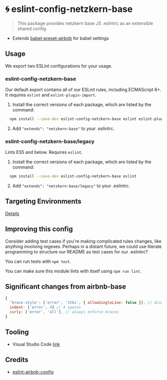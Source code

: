 # 🌀 eslint-config-netzkern-base

> This package provides netzkern base JS .eslintrc as an extensible shared config.

- Extends [babel-preset-airbnb](https://github.com/airbnb/babel-preset-airbnb) for babel settings 

## Usage

We export two ESLint configurations for your usage.

### eslint-config-netzkern-base

Our default export contains all of our ESLint rules, including ECMAScript 6+. It requires `eslint` and `eslint-plugin-import`.

1. Install the correct versions of each package, which are listed by the command:

```sh
  npm install --save-dev eslint-config-netzkern-base eslint eslint-plugin-import
```

2. Add `"extends": "netzkern-base"` to your .eslintrc.

### eslint-config-netzkern-base/legacy

Lints ES5 and below. Requires `eslint`.

1. Install the correct versions of each package, which are listed by the command:

```sh
  npm install --save-dev eslint-config-netzkern-base eslint
```

2. Add `"extends": "netzkern-base/legacy"` to your .eslintrc.

## Targeting Environments

[Details](https://github.com/airbnb/babel-preset-airbnb#targeting-environments)

## Improving this config

Consider adding test cases if you're making complicated rules changes, like anything involving regexes. Perhaps in a distant future, we could use literate programming to structure our README as test cases for our .eslintrc?

You can run tests with `npm test`.

You can make sure this module lints with itself using `npm run lint`.

## Significant changes from airbnb-base

```js
{
  'brace-style': ['error', '1tbs', { allowSingleLine: false }], // disallow single line
  indent: ['error', 4] // 4 spaces
  curly: ['error', 'all'], // always enforce braces
}
```

## Tooling
- Visual Studio Code [link](https://marketplace.visualstudio.com/items?itemName=dbaeumer.vscode-eslint)

## Credits

- [eslint-airbnb-config](https://github.com/airbnb/javascript/tree/master/packages/eslint-config-airbnb-base)
